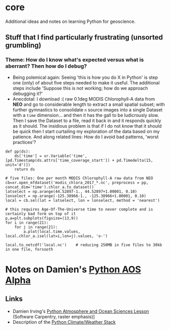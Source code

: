 # core

Additional ideas and notes on learning Python for geoscience. 

## Stuff that I find particularly frustrating (unsorted grumbling)

### Theme: How do I know what's expected versus what is aberrant? Then how do I debug?
- Being polemical again: Seeing 'this is how you do X in Python' is step one (only) of about five steps
needed to make it useful. The additional steps include 'Suppose this is not working; how do we approach
debugging it?'
- Anecdotal: I download :( raw 0.1deg MODIS Chlorophyll-A data from **NEO** and go to considerable 
length to extract a small spatial subset; with further gymnastics to consolidate `n` source images into a single 
Dataset with a `time` dimension... and then it has the gall to be ludicrously slow. Then I save the Dataset 
to a file, read it back in and it responds quickly as it should. The insidious problem is that if I do not 
*know* that it should be quick then I start curtailing my exploration of the data based on my patience. And
along related lines: How do I avoid bad patterns, 'worst practices'?


```
def pp(ds):
    ds['time'] = xr.Variable('time', [pd.Timestamp(ds.attrs['time_coverage_start']) + pd.Timedelta(15, unit='d')])
    return ds

# five files: One per month MODIS Chlorophyll-A raw data from NEO
cb=xr.open_mfdataset('modis_chlora_2017_*.nc', preprocess = pp, concat_dim='time').chlor_a.to_dataset() 
latselect = np.arange(44.52897-1., 44.52897+1.00001, 0.10)
lonselect = np.arange(-125.38966-1., -125.38966+1.00001, 0.10)
local = cb.sel(lat = latselect, lon = lonselect, method = 'nearest')

# this requires Age-Of-The-Universe time to never complete and is certainly bad form on top of it
p,a=plt.subplots(figsize=(13,9))
for i in range(21):
    for j in range(21):
        a.plot(local.time.values, local.chlor_a.isel(lat=i,lon=j).values, 'o-')

local.to_netcdf('local.nc')    # reducing 250MB in five files to 30kb in one file, forsooth

```

# Notes on Damien's [Python AOS Alpha](https://carpentrieslab.github.io/python-aos-lesson/)

## Links

* Damien Irving's [Python Atmosphere and Ocean Sciences Lesson](https://carpentrieslab.github.io/python-aos-lesson/)
(Software Carpentry, raster emphasis)]
* Description of the [Python Climate/Weather Stack](https://drclimate.wordpress.com/2016/10/04/the-weatherclimate-python-stack/)
